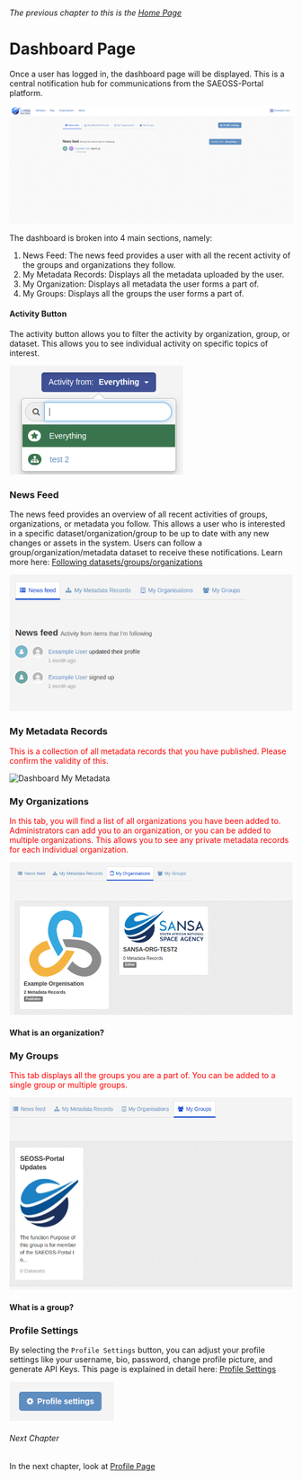 ###### The previous chapter to this is the [Home Page](./home.md)

# Dashboard Page

Once a user has logged in, the dashboard page will be displayed. This is a central notification hub for communications from the SAEOSS-Portal platform.

![dashboard](./img/Dashboard.png)

The dashboard is broken into 4 main sections, namely:

   1. News Feed: The news feed provides a user with all the recent activity of the groups and organizations they follow.
   2. My Metadata Records: Displays all the metadata uploaded by the user.
   3. My Organization: Displays all metadata the user forms a part of.
   4. My Groups: Displays all the groups the user forms a part of.

#### Activity Button

The activity button allows you to filter the activity by organization, group, or dataset. This allows you to see individual activity on specific topics of interest.

![Activity Button](./img/activity_button.png)

### News Feed

The news feed provides an overview of all recent activities of groups, organizations, or metadata you follow. This allows a user who is interested in a specific dataset/organization/group to be up to date with any new changes or assets in the system. Users can follow a group/organization/metadata dataset to receive these notifications. Learn more here: [Following datasets/groups/organizations](./metadata.md#following-datasets)

![News_feed](./img/news_feed.png)

### My Metadata Records

<p style="color: red;">This is a collection of all metadata records that you have published. Please confirm the validity of this.</p>

![Dashboard My Metadata]()

### My Organizations

<p style="color: red;">In this tab, you will find a list of all organizations you have been added to. Administrators can add you to an organization, or you can be added to multiple organizations. This allows you to see any private metadata records for each individual organization.</p>  

![dashboard_myorganizations](./img/dashboard_myorganisations.png)

#### What is an organization?

### My Groups

<p style="color: red;">This tab displays all the groups you are a part of. You can be added to a single group or multiple groups.</p>

![dashboard_mygroups](./img/dashboard_mygroups.png)

#### What is a group?

### Profile Settings

By selecting the `Profile Settings` button, you can adjust your profile settings like your username, bio, password, change profile picture, and generate API Keys. This page is explained in detail here: [Profile Settings](./profile-settings.md)

![Profile_settings](./img/profile_settings_button.png)

###### Next Chapter

In the next chapter, look at [Profile Page](./profile-page.md)
